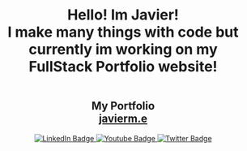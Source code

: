 <div align="center">
  <h1> Hello! Im Javier!<br>I make many things with code but currently im working on my FullStack Portfolio website!</h1>
  <img src="https://komarev.com/ghpvc/?username=mexicanminion&style=flat-square&color=green" alt=""/>
</div>

<div align="center">
      <h2><b>My Portfolio</b><br><a href="https://javierm.me">javierm.e</a></h2>
</div>

<div align="center">
  <a href="https://www.linkedin.com/in/javier-moncada-7a6111213/">
    <img src="https://img.shields.io/badge/LinkedIn-blue?style=for-the-badge&logo=linkedin&logoColor=white" alt="LinkedIn Badge"/>
  </a>
  <a href="https://www.youtube.com/mexicanminion">
    <img src="https://img.shields.io/badge/YouTube-red?style=for-the-badge&logo=youtube&logoColor=white" alt="Youtube Badge"/>
  </a>
  <a href="https://twitter.com/mexminion">
    <img src="https://img.shields.io/badge/Twitter-blue?style=for-the-badge&logo=twitter&logoColor=white" alt="Twitter Badge"/>
  </a>
</div>


